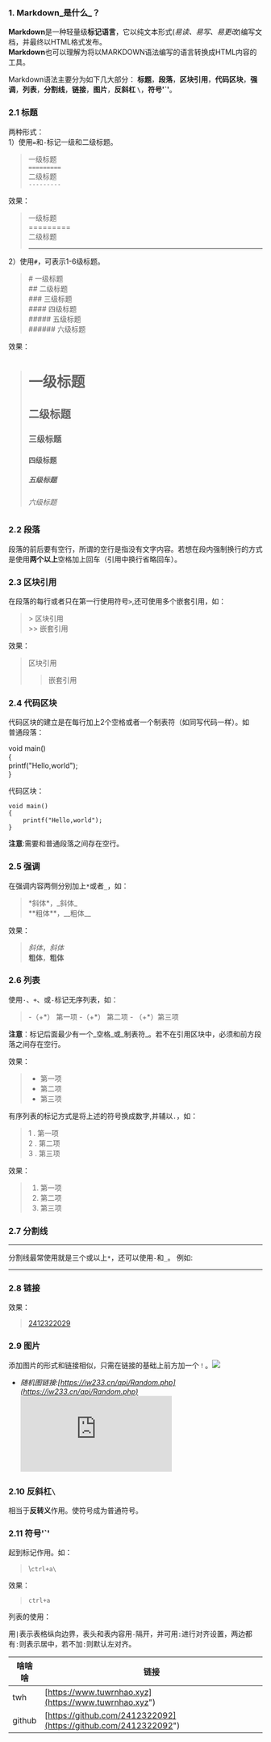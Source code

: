 ### 1\. Markdown_是什么_？

**Markdown**是一种轻量级**标记语言**，它以纯文本形式(_易读、易写、易更改_)编写文档，并最终以HTML格式发布。  
**Markdown**也可以理解为将以MARKDOWN语法编写的语言转换成HTML内容的工具。

Markdown语法主要分为如下几大部分： **标题**，**段落**，**区块引用**，**代码区块**，**强调**，**列表**，**分割线**，**链接**，**图片**，**反斜杠 `\`**，**符号'\`'**。

### 2.1 标题

两种形式：  
1）使用`=`和`-`标记一级和二级标题。

> 一级标题  
> `=========`  
> 二级标题  
> `---------`

效果：

> 一级标题  
> \=========  
> 二级标题
> 
> * * *

2）使用`#`，可表示1-6级标题。

> \# 一级标题  
> \## 二级标题  
> \### 三级标题  
> \#### 四级标题  
> \##### 五级标题  
> \###### 六级标题

效果：

> # 一级标题
> 
> ## 二级标题
> 
> ### 三级标题
> 
> #### 四级标题
> 
> ##### 五级标题
> 
> ###### 六级标题

### 2.2 段落

段落的前后要有空行，所谓的空行是指没有文字内容。若想在段内强制换行的方式是使用**两个以上**空格加上回车（引用中换行省略回车）。

### 2.3 区块引用

在段落的每行或者只在第一行使用符号`>`,还可使用多个嵌套引用，如：

> \> 区块引用  
> \>> 嵌套引用

效果：

> 区块引用
> 
> > 嵌套引用

### 2.4 代码区块

代码区块的建立是在每行加上2个空格或者一个制表符（如同写代码一样）。如  
普通段落：

void main()  
{  
printf("Hello,world");  
}

代码区块：

```
void main()
{
    printf("Hello,world");
}
```

**注意**:需要和普通段落之间存在空行。

### 2.5 强调

在强调内容两侧分别加上`*`或者`_`，如：

> \*斜体\*，\_斜体\_  
> \*\*粗体\*\*，\_\_粗体\_\_

效果：

> _斜体_，_斜体_  
> **粗体**，**粗体**

### 2.6 列表

使用`·`、`+`、或`-`标记无序列表，如：

> \-（+\*） 第一项 -（+\*） 第二项 - （+\*）第三项

**注意**：标记后面最少有一个\_空格\_或_制表符_。若不在引用区块中，必须和前方段落之间存在空行。

效果：

> - 第一项
> - 第二项
> - 第三项

有序列表的标记方式是将上述的符号换成数字,并辅以`.`，如：

> 1 . 第一项  
> 2 . 第二项  
> 3 . 第三项

效果：

> 1. 第一项
> 2. 第二项
> 3. 第三项

### 2.7 分割线

* * *

分割线最常使用就是三个或以上`*`，还可以使用`-`和`_`。 例如:

* * *

### 2.8 链接

效果：

> [2412322029](https://github.com/2412322029)

### 2.9 图片

添加图片的形式和链接相似，只需在链接的基础上前方加一个`！`。![](https://x.jscdn.host/release/ucode-x/source/Sakurairo_Vision/@2.4/smilies/tiebawebp/icon_huaji.webp)

- _随机图链接:[https://iw233.cn/api/Random.php](https://iw233.cn/api/Random.php)_ ![随机图](https://iw233.cn/api/Random.php)

### 2.10 反斜杠`\`

相当于**反转义**作用。使符号成为普通符号。

### 2.11 符号'\`'

起到标记作用。如：

> \\`ctrl+a\`

效果：

> `ctrl+a`

列表的使用：

用`|`表示表格纵向边界，表头和表内容用`-`隔开，并可用`:`进行对齐设置，两边都有`:`则表示居中，若不加`:`则默认左对齐。

| 啥啥啥 | 链接 |
| --- | --- |
| twh | [https://www.tuwrnhao.xyz](https://www.tuwrnhao.xyz") |
| github | [https://github.com/2412322092](https://github.com/2412322092") |

